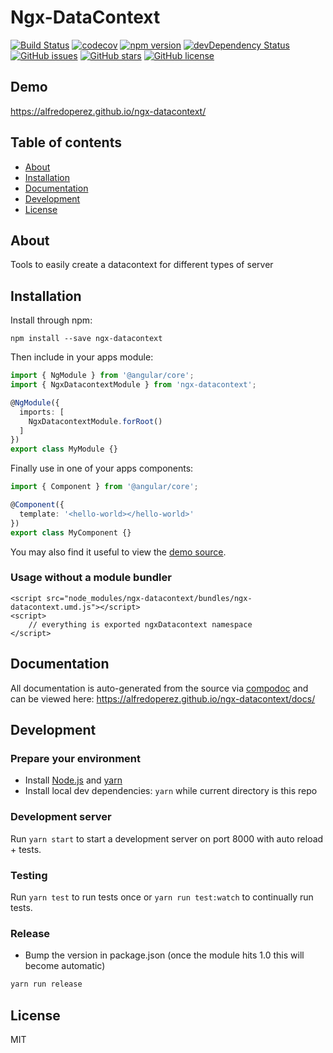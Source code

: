 # Ngx-DataContext
[![Build Status](https://travis-ci.org/alfredoperez/ngx-datacontext.svg?branch=master)](https://travis-ci.org/alfredoperez/ngx-datacontext)
[![codecov](https://codecov.io/gh/alfredoperez/ngx-datacontext/branch/master/graph/badge.svg)](https://codecov.io/gh/alfredoperez/ngx-datacontext)
[![npm version](https://badge.fury.io/js/ngx-datacontext.svg)](http://badge.fury.io/js/ngx-datacontext)
[![devDependency Status](https://david-dm.org/alfredoperez/ngx-datacontext/dev-status.svg)](https://david-dm.org/alfredoperez/ngx-datacontext?type=dev)
[![GitHub issues](https://img.shields.io/github/issues/alfredoperez/ngx-datacontext.svg)](https://github.com/alfredoperez/ngx-datacontext/issues)
[![GitHub stars](https://img.shields.io/github/stars/alfredoperez/ngx-datacontext.svg)](https://github.com/alfredoperez/ngx-datacontext/stargazers)
[![GitHub license](https://img.shields.io/badge/license-MIT-blue.svg)](https://raw.githubusercontent.com/alfredoperez/ngx-datacontext/master/LICENSE)

## Demo
https://alfredoperez.github.io/ngx-datacontext/

## Table of contents

- [About](#about)
- [Installation](#installation)
- [Documentation](#documentation)
- [Development](#development)
- [License](#license)

## About

Tools to easily create a datacontext for different types of server

## Installation

Install through npm:
```
npm install --save ngx-datacontext
```

Then include in your apps module:

```typescript
import { NgModule } from '@angular/core';
import { NgxDatacontextModule } from 'ngx-datacontext';

@NgModule({
  imports: [
    NgxDatacontextModule.forRoot()
  ]
})
export class MyModule {}
```

Finally use in one of your apps components:
```typescript
import { Component } from '@angular/core';

@Component({
  template: '<hello-world></hello-world>'
})
export class MyComponent {}
```

You may also find it useful to view the [demo source](https://github.com/alfredoperez/ngx-datacontext/blob/master/demo/demo.component.ts).

### Usage without a module bundler
```
<script src="node_modules/ngx-datacontext/bundles/ngx-datacontext.umd.js"></script>
<script>
    // everything is exported ngxDatacontext namespace
</script>
```

## Documentation
All documentation is auto-generated from the source via [compodoc](https://compodoc.github.io/compodoc/) and can be viewed here:
https://alfredoperez.github.io/ngx-datacontext/docs/

## Development

### Prepare your environment
* Install [Node.js](http://nodejs.org/) and [yarn](https://yarnpkg.com/en/docs/install)
* Install local dev dependencies: `yarn` while current directory is this repo

### Development server
Run `yarn start` to start a development server on port 8000 with auto reload + tests.

### Testing
Run `yarn test` to run tests once or `yarn run test:watch` to continually run tests.

### Release
* Bump the version in package.json (once the module hits 1.0 this will become automatic)
```bash
yarn run release
```

## License

MIT
